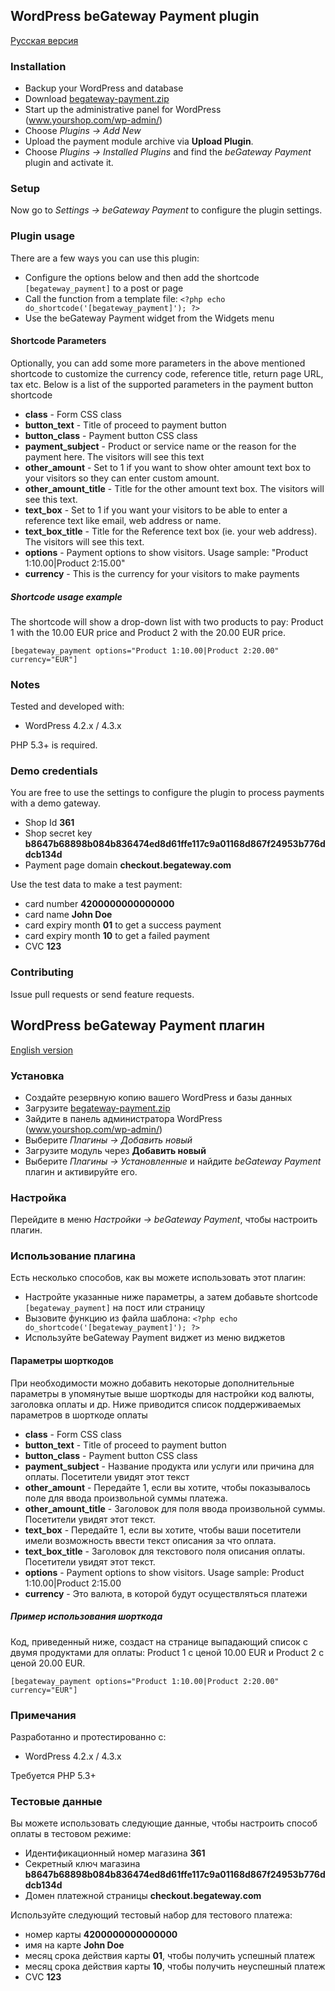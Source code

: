 ## WordPress beGateway Payment plugin

[Русская версия](#wordpress-begateway-payment-плагин)

### Installation

  * Backup your WordPress and database
  * Download [begateway-payment.zip](https://github.com/beGateway/wordpress-payment-plugin/blob/master/begateway-payment.zip?raw=true)
  * Start up the administrative panel for WordPress (www.yourshop.com/wp-admin/)
  * Choose _Plugins -> Add New_
  * Upload the payment module archive via **Upload Plugin**.
  * Choose _Plugins -> Installed Plugins_ and find the _beGateway Payment_ plugin and activate it.

### Setup

Now go to _Settings -> beGateway Payment_ to configure the plugin settings.

### Plugin usage

There are a few ways you can use this plugin:

  * Configure the options below and then add the shortcode `[begateway_payment]` to a post or page
  * Call the function from a template file: `<?php echo do_shortcode('[begateway_payment]'); ?>`
  * Use the beGateway Payment widget from the Widgets menu

#### Shortcode Parameters

Optionally, you can add some more parameters in the above mentioned shortcode to customize the currency code, reference title, return page URL, tax etc. Below is a list of the supported parameters in the payment button shortcode

  * **class** - Form CSS class
  * **button_text** - Title of proceed to payment button
  * **button_class** - Payment button CSS class
  * **payment_subject** - Product or service name or the reason for the payment here. The visitors will see this text
  * **other_amount** - Set to 1 if you want to show ohter amount text box to your visitors so they can enter custom amount.
  * **other_amount_title** - Title for the other amount text box. The visitors will see this text.
  * **text_box** - Set to 1 if you want your visitors to be able to enter a reference text like email, web address or name.
  * **text_box_title** - Title for the Reference text box (ie. your web address). The visitors will see this text.
  * **options** - Payment options to show visitors. Usage sample: "Product 1:10.00|Product 2:15.00"
  * **currency** - This is the currency for your visitors to make payments

##### Shortcode usage example

The shortcode will show a drop-down list with two products to pay: Product 1 with the 10.00 EUR price and Product 2 with the 20.00 EUR price.

    [begateway_payment options="Product 1:10.00|Product 2:20.00" currency="EUR"]

### Notes

Tested and developed with:

  * WordPress 4.2.x / 4.3.x

PHP 5.3+ is required.

### Demo credentials

You are free to use the settings to configure the plugin to process
payments with a demo gateway.

  * Shop Id __361__
  * Shop secret key __b8647b68898b084b836474ed8d61ffe117c9a01168d867f24953b776ddcb134d__
  * Payment page domain __checkout.begateway.com__

Use the test data to make a test payment:

  * card number __4200000000000000__
  * card name __John Doe__
  * card expiry month __01__ to get a success payment
  * card expiry month __10__ to get a failed payment
  * CVC __123__

### Contributing

Issue pull requests or send feature requests.

## WordPress beGateway Payment плагин

[English version](#wordpress-begateway-payment-plugin)

### Установка

  * Создайте резервную копию вашего WordPress и базы данных
  * Загрузите [begateway-payment.zip](https://github.com/beGateway/wordpress-payment-plugin/blob/master/begateway-payment.zip?raw=true)
  * Зайдите в панель администратора WordPress (www.yourshop.com/wp-admin/)
  * Выберите _Плагины -> Добавить новый_
  * Загрузите модуль через **Добавить новый**
  * Выберите _Плагины -> Установленные_ и найдите _beGateway Payment_ плагин и активируйте его.

### Настройка

Перейдите в меню _Настройки -> beGateway Payment_, чтобы настроить плагин.

### Использование плагина

Есть несколько способов, как вы можете использовать этот плагин:

  * Настройте указанные ниже параметры, а затем добавьте shortcode `[begateway_payment]` на пост или страницу
  * Вызовите функцию из файла шаблона: `<?php echo do_shortcode('[begateway_payment]'); ?>`
  * Используйте beGateway Payment виджет из меню виджетов

#### Параметры шорткодов

При необходимости можно добавить некоторые дополнительные параметры в упомянутые выше шорткоды для настройки код валюты, заголовка оплаты и др. Ниже приводится список поддерживаемых параметров в шорткоде оплаты

  * **class** - Form CSS class
  * **button_text** - Title of proceed to payment button
  * **button_class** - Payment button CSS class
  * **payment_subject** - Название продукта или услуги или причина для оплаты. Посетители увидят этот текст
  * **other_amount** - Передайте 1, если вы хотите, чтобы показывалось поле для ввода произвольной суммы платежа.
  * **other_amount_title** - Заголовок для поля ввода произвольной суммы. Посетители увидят этот текст.
  * **text_box** - Передайте 1, если вы хотите, чтобы ваши посетители имели возможность ввести текст описания за что оплата.
  * **text_box_title** - Заголовок для текстового поля описания оплаты. Посетители увидят этот текст.
  * **options** - Payment options to show visitors. Usage sample: Product 1:10.00|Product 2:15.00
  * **currency** - Это валюта, в которой будут осуществляться платежи

##### Пример использования шорткода

Код, приведенный ниже, создаст на странице выпадающий список с двумя продуктами для оплаты: Product 1 с ценой 10.00 EUR и Product 2 с ценой 20.00 EUR.

    [begateway_payment options="Product 1:10.00|Product 2:20.00" currency="EUR"]

### Примечания

Разработанно и протестированно с:

  * WordPress 4.2.x / 4.3.x

Требуется PHP 5.3+

### Тестовые данные

Вы можете использовать следующие данные, чтобы настроить способ оплаты в
тестовом режиме:

  * Идентификационный номер магазина __361__
  * Секретный ключ магазина __b8647b68898b084b836474ed8d61ffe117c9a01168d867f24953b776ddcb134d__
  * Домен платежной страницы __checkout.begateway.com__

Используйте следующий тестовый набор для тестового платежа:

  * номер карты __4200000000000000__
  * имя на карте __John Doe__
  * месяц срока действия карты __01__, чтобы получить успешный платеж
  * месяц срока действия карты __10__, чтобы получить неуспешный платеж
  * CVC __123__
